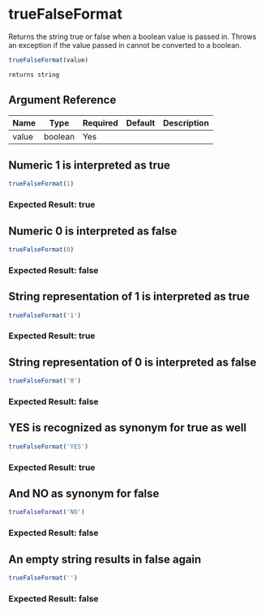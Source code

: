 # trueFalseFormat

Returns the string true or false when a boolean value is passed in. Throws an exception if the value passed in cannot be converted to a boolean.

```javascript
trueFalseFormat(value)
```

```javascript
returns string
```

## Argument Reference

| Name | Type | Required | Default | Description |
| --- | --- | --- | --- | --- |
| value | boolean | Yes |  |  |

## Numeric 1 is interpreted as true

```javascript
trueFalseFormat(1)
```

### Expected Result: true

## Numeric 0 is interpreted as false

```javascript
trueFalseFormat(0)
```

### Expected Result: false

## String representation of 1 is interpreted as true

```javascript
trueFalseFormat('1')
```

### Expected Result: true

## String representation of 0 is interpreted as false

```javascript
trueFalseFormat('0')
```

### Expected Result: false

## YES is recognized as synonym for true as well

```javascript
trueFalseFormat('YES')
```

### Expected Result: true

## And NO as synonym for false

```javascript
trueFalseFormat('NO')
```

### Expected Result: false

## An empty string results in false again

```javascript
trueFalseFormat('')
```

### Expected Result: false

